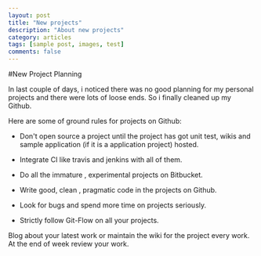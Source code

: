 ```yaml
---
layout: post
title: "New projects"
description: "About new projects"
category: articles
tags: [sample post, images, test]
comments: false
---
```

#New Project Planning

In last couple of days, i noticed there was no good planning for my personal projects and there were lots of loose ends. So i finally cleaned up my Github.

Here are some of ground rules for projects on Github:

- Don't open source a project until the project has got unit test, wikis and sample application (if it is a application project) hosted.

- Integrate CI like travis and jenkins with all of them.

- Do all the immature , experimental projects on Bitbucket.

- Write good, clean , pragmatic code in the projects on Github.

- Look for bugs and spend more time on projects seriously.

- Strictly follow Git-Flow on all your projects.


Blog about your latest work or maintain the wiki for the project every work. At the end of week review your work.


